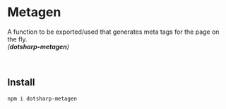 
# Metagen 

A function to be exported/used that generates meta tags for the page on the fly.  
*(***dotsharp-metagen***)*  

<br>

## Install

`npm i dotsharp-metagen`
